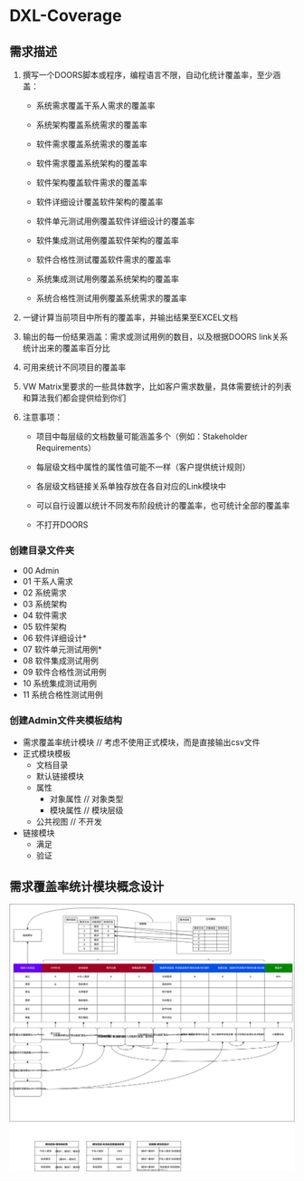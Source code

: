 # DXL-Coverage

## 需求描述

1. 撰写一个DOORS脚本或程序，编程语言不限，自动化统计覆盖率，至少涵盖：

    - 系统需求覆盖干系人需求的覆盖率

    - 系统架构覆盖系统需求的覆盖率

    - 软件需求覆盖系统需求的覆盖率

    - 软件需求覆盖系统架构的覆盖率

    - 软件架构覆盖软件需求的覆盖率

    - 软件详细设计覆盖软件架构的覆盖率

    - 软件单元测试用例覆盖软件详细设计的覆盖率

    - 软件集成测试用例覆盖软件架构的覆盖率

    - 软件合格性测试覆盖软件需求的覆盖率

    - 系统集成测试用例覆盖系统架构的覆盖率

    - 系统合格性测试用例覆盖系统需求的覆盖率

2. 一键计算当前项目中所有的覆盖率，并输出结果至EXCEL文档

3. 输出的每一份结果涵盖：需求或测试用例的数目，以及根据DOORS link关系统计出来的覆盖率百分比

4. 可用来统计不同项目的覆盖率

5. VW Matrix里要求的一些具体数字，比如客户需求数量，具体需要统计的列表和算法我们都会提供给到你们

6. 注意事项：

    - 项目中每层级的文档数量可能涵盖多个（例如：Stakeholder Requirements）

    - 每层级文档中属性的属性值可能不一样（客户提供统计规则）

    - 各层级文档链接关系单独存放在各自对应的Link模块中

    - 可以自行设置以统计不同发布阶段统计的覆盖率，也可统计全部的覆盖率

    - 不打开DOORS

### 创建目录文件夹

- 00 Admin
- 01 干系人需求
- 02 系统需求
- 03 系统架构
- 04 软件需求
- 05 软件架构
- 06 软件详细设计*
- 07 软件单元测试用例*
- 08 软件集成测试用例
- 09 软件合格性测试用例
- 10 系统集成测试用例
- 11 系统合格性测试用例

### 创建Admin文件夹模板结构

- 需求覆盖率统计模块 // 考虑不使用正式模块，而是直接输出csv文件
- 正式模块模板
  - 文档目录
  - 默认链接模块
  - 属性
    - 对象属性 // 对象类型
    - 模块属性 // 模块层级
  - 公共视图 // 不开发
- 链接模块
  - 满足
  - 验证

## 需求覆盖率统计模块概念设计

![概念图](概念设计图.drawio.svg)